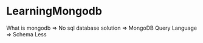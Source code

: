 # LearningMongodb

What is mongodb
=> No sql database solution
=> MongoDB Query Language
=> Schema Less